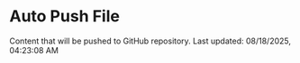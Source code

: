 # Auto Push File

Content that will be pushed to GitHub repository.
Last updated: 08/18/2025, 04:23:08 AM